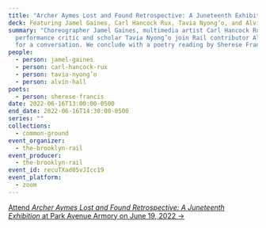 ```yaml
---
title: "Archer Aymes Lost and Found Retrospective: A Juneteenth Exhibition"
deck: Featuring Jamel Gaines, Carl Hancock Rux, Tavia Nyong’o, and Alvin Hall
summary: "Choreographer Jamel Gaines, multimedia artist Carl Hancock Rux, and
  performance critic and scholar Tavia Nyong’o join Rail contributor Alvin Hall
  for a conversation. We conclude with a poetry reading by Sherese Francis. "
people:
  - person: jamel-gaines
  - person: carl-hancock-rux
  - person: tavia-nyong’o
  - person: alvin-hall
poets:
  - person: sherese-francis
date: 2022-06-16T13:00:00-0500
end_date: 2022-06-16T14:30:00-0500
series: ""
collections:
  - common-ground
event_organizer:
  - the-brooklyn-rail
event_producer:
  - the-brooklyn-rail
event_id: recuTXad05vJIcc19
event_platform:
  - zoom
---
```

[Attend *Archer Aymes Lost and Found Retrospective:  A Juneteenth Exhibition* at Park Avenue Armory on June 19, 2022 →](https://www.armoryonpark.org/programs_events/detail/archer_aymes_retrospective_a_juneteenth_exhibition)